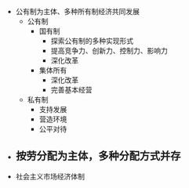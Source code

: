 - 公有制为主体、多种所有制经济共同发展
	- 公有制
		- 国有制
			- 探索公有制的多种实现形式
			- 提高竞争力、创新力、控制力、影响力
			- 深化改革
		- 集体所有
			- 深化改革
			- 完善基本经营
	- 私有制
		- 支持发展
		- 营造环境
		- 公平对待
- 按劳分配为主体，多种分配方式并存
	-
- 社会主义市场经济体制